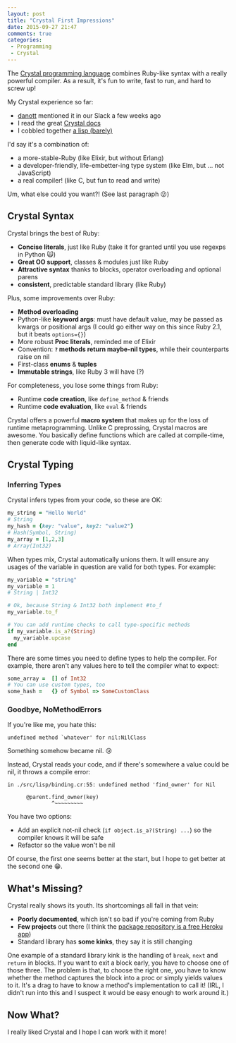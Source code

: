 ```yaml
---
layout: post
title: "Crystal First Impressions"
date: 2015-09-27 21:47
comments: true
categories:
 - Programming
 - Crystal
---
```



The [Crystal programming language](http://crystal-lang.org/) combines Ruby-like syntax with a really powerful compiler. As a result, it's fun to write, fast to run, and hard to screw up!

<!-- more -->

My Crystal experience so far:

- [danott](https://github.com/danott) mentioned it in our Slack a few weeks ago
- I read the great [Crystal docs](http://crystal-lang.org/docs/)
- I cobbled together [a lisp (barely)](https://github.com/rmosolgo/crythtal)

I'd say it's a combination of:

- a more-stable-Ruby (like Elixir, but without Erlang)
- a developer-friendly, life-embetter-ing type system (like Elm, but ... not JavaScript)
- a real compiler! (like C, but fun to read and write)

Um, what else could you want?! (See last paragraph 😛)

## Crystal Syntax

Crystal brings the best of Ruby:

- __Concise literals__, just like Ruby (take it for granted until you use regexps in Python 🙀)
- __Great OO support__, classes & modules just like Ruby
- __Attractive syntax__ thanks to blocks, operator overloading and optional parens
- __consistent__, predictable standard library (like Ruby)

Plus, some improvements over Ruby:

- __Method overloading__
- Python-like __keyword args__: must have default value, may be passed as kwargs or positional args (I could go either way on this since Ruby 2.1, but it beats `options={}`)
- More robust __Proc literals__, reminded me of Elixir
- Convention: __`?` methods return maybe-nil types__, while their counterparts raise on nil
- First-class __enums__ & __tuples__
- __Immutable strings__, like Ruby 3 will have (?)

For completeness, you lose some things from Ruby:

- Runtime __code creation__, like `define_method` & friends
- Runtime __code evaluation__, like `eval` & friends

Crystal offers a powerful __macro system__ that makes up for the loss of runtime metaprogramming. Unlike C preprossing, Crystal macros are awesome. You basically define functions which are called at compile-time, then generate code with liquid-like syntax.

## Crystal Typing

### Inferring Types

Crystal infers types from your code, so these are OK:

```ruby
my_string = "Hello World"
# String
my_hash = {key: "value", key2: "value2"}
# Hash(Symbol, String)
my_array = [1,2,3]
# Array(Int32)
```

When types mix, Crystal automatically unions them. It will ensure any usages of the variable in question are valid for both types. For example:

```ruby
my_variable = "string"
my_variable = 1
# String | Int32

# Ok, because String & Int32 both implement #to_f
my_variable.to_f

# You can add runtime checks to call type-specific methods
if my_variable.is_a?(String)
  my_variable.upcase
end
```

There are some times you need to define types to help the compiler. For example, there aren't any values here to tell the compiler what to expect:

```ruby
some_array =  [] of Int32
# You can use custom types, too
some_hash =   {} of Symbol => SomeCustomClass
```

### Goodbye, NoMethodErrors

If you're like me, you hate this:

```
undefined method `whatever' for nil:NilClass
```

Something somehow became nil. 😢

Instead, Crystal reads your code, and if there's somewhere a value could be nil, it throws a compile error:

```
in ./src/lisp/binding.cr:55: undefined method 'find_owner' for Nil

      @parent.find_owner(key)
              ^~~~~~~~~~
```

You have two options:

- Add an explicit not-nil check (`if object.is_a?(String) ...`) so the compiler knows it will be safe
- Refactor so the value won't be nil

Of course, the first one seems better at the start, but I hope to get better at the second one 😁.

## What's Missing?

Crystal really shows its youth. Its shortcomings all fall in that vein:

- __Poorly documented__, which isn't so bad if you're coming from Ruby
- __Few projects__ out there (I think the [package repository is a free Heroku app]( http://crystalshards.herokuapp.com/))
- Standard library has __some kinks__, they say it is still changing

One example of a standard library kink is the handling of `break`, `next` and `return` in blocks. If you want to exit a block early, you have to choose one of those three. The problem is that, to choose the right one, you have to know whether the method captures the block into a proc or simply yields values to it. It's a drag to have to know a method's implementation to call it! (IRL, I didn't run into this and I suspect it would be easy enough to work around it.)

## Now What?

I really liked Crystal and I hope I can work with it more!
